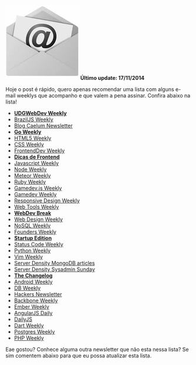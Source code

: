 ![Email Weeklys para devs](/images/email-weeklys.jpg "Email Weeklys para devs") **Último update: 17/11/2014**

Hoje o post é rápido, quero apenas recomendar uma lista com alguns e-mail weeklys que acompanho e que valem a pena assinar. Confira abaixo na lista!

*   **[UDGWebDev Weekly](http://udgwebdev.com/newsletter "UDGWebDev Weekly")**
*   [BrazilJS Weekly](http://braziljs.org "BrazilJS Weekly")
*   [Blog Caelum Newsletter](http://www.caelum.com.br/newsletter "Blog Caelum Newsletter")
*   **[Go Weekly](http://golangweekly.com "Go Weekly")**
*   [HTML5 Weekly](http://html5weekly.com "HTML5 Weekly")
*   [CSS Weekly](http://css-weekly.com "CSS Weekly")
*   [FrontendDev Weekly](http://frontenddevweekly.com "FrontendDev Weekly")
*   **[Dicas de Frontend](http://dicasdefrontend.com.br "Dicas de Frontend")**
*   [Javascript Weekly](http://javascriptweekly.com "Javascript Weekly")
*   [Node Weekly](http://nodeweekly.com "Node Weekly")
*   [Meteor Weekly](http://meteorhacks.com/meteor-weekly "Meteor Weekly")
*   [Ruby Weekly](http://rubyweekly.com "Ruby Weekly")
*   [Gamedev.js Weekly](http://weekly.gamedevjs.com "Gamedev.js Weekly")
*   [Gamedev Weekly](http://gamedevweekly.com "Gamedev Weekly")
*   [Responsive Design Weekly](http://responsivedesignweekly.com "Responsive Design Weekly")
*   [Web Tools Weekly](http://webtoolsweekly.com "Web Tools Weekly")
*   **[WebDev Break](http://www.webdevbreak.com/ "WebDev Break")**
*   [Web Design Weekly](http://web-design-weekly.com "Web Design Weekly")
*   [NoSQL Weekly](http://www.nosqlweekly.com "NoSQL Weekly")
*   [Founders Weekly](http://www.founderweekly.com "Founders Weekly")
*   **[Startup Edition](http://startupedition.com/ "Startup Edition")**
*   [Status Code Weekly](http://statuscode.org "Status Code Weekly")
*   [Python Weekly](http://www.pythonweekly.com "Python Weekly")
*   [Vim Weekly](http://www.vimweekly.com "Vim Weekly")
*   [Server Density MongoDB articles](https://blog.serverdensity.com/mongodb "Server Density MongoDB articles")
*   [Server Density Sysadmin Sunday](https://blog.serverdensity.com/sysadmin-sunday-170/#subscribe "Server Density Sysadmin Sunday")
*   **[The Changelog](http://thechangelog.com/ "The Changelog")**
*   [Android Weekly](http://androidweekly.net "Android Weekly")
*   [DB Weekly](http://dbweekly.com/ "DB Weekly")
*   [Hackers Newsletter](http://www.hackernewsletter.com/ "Hackers Newsletter")
*   [Backbone Weekly](http://backboneweekly.com/ "Backbone Weekly")
*   [Ember Weekly](http://emberweekly.com/ "Ember Weekly")
*   [AngularJS Daily](http://www.angularjsdaily.com/ "AngularJS Daily")
*   [DailyJS](http://dailyjs.com/ "DailyJS")
*   [Dart Weekly](http://dartweekly.com/ "Dart Weekly")
*   [Postgres Weekly](http://postgresweekly.com/ "Postgres Weekly")
*   [PHP Weekly](http://www.phpweekly.com/ "PHP Weekly")

Eae gostou? Conhece alguma outra newsletter que não esta nessa lista? Se sim comentem abaixo para que eu possa atualizar esta lista.